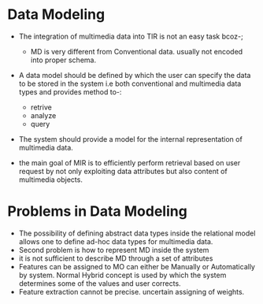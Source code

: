 # Data Modeling

- The integration of multimedia data into TIR is not an easy task bcoz-;
    - MD is very different from Conventional data. usually not encoded into proper schema.

- A data model should be defined by which the user can specify the data to be stored in the system i.e both conventional and multimedia data types and provides method to-:
    - retrive
    - analyze
    - query

- The system should provide a model for the internal representation of multimedia data.

- the main goal of MIR is to efficiently perform retrieval based on user request by not only exploiting data attributes but also content of multimedia objects.

# Problems in Data Modeling

- The possibility of defining abstract data types inside the relational model allows one to define ad-hoc data types for multimedia data.
- Second problem is how to represent MD inside the system
- it is not sufficient to describe MD through a set of attributes 
- Features can be assigned to MO can either be Manually or Automatically by system. Normal Hybrid concept is used by which the system determines some of the values and user corrects.
- Feature extraction cannot be precise. uncertain assigning of weights.

